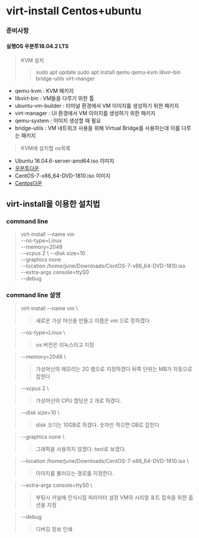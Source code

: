 # virt-install Centos+ubuntu
###  준비사항
#### 실행OS 우분투18.04.2 LTS
> KVM 설치 
>> sudo apt update
>> sudo apt install qemu qemu-kvm libvir-bin bridge-utils virt-manger

* qemu-kvm : KVM 패키지
* libvirt-bin : VM들을 다루기 위한 툴
* ubuntu-vm-builder : 터미널 환경에서 VM 이미지를 생성하기 위한 패키지
* virt-manager : UI 환경에서 VM 이미지를 생성하기 위한 패키지
* qemu-system : 이미지 생성할 때 필요
* bridge-utils : VM 네트워크 사용을 위해 Virtual Bridge를 사용하는데 이를 다루는 패키지

> KVM에 설치할 os목록
* Ubuntu 16.04.6-server-amd64.iso 이미지
* [우분투다운](https://www.ubuntu.com/download/alternative-downloads)
* CentOS-7-x86_64-DVD-1810.iso 이미지
* [Centos다운](http://isoredirect.centos.org/centos/7/isos/x86_64/CentOS-7-x86_64-DVD-1810.iso)

## virt-install을 이용한 설치법 
### command line
> virt-install --name vm \
 --os-type=Linux \
 --memory=2048 \
 --vcpus 2 \ 
 --disk size=10 \
 --graphics none \
 --location /home/june/Downloads/CentOS-7-x86_64-DVD-1810.iso \
 --extra-args console=ttyS0 \
 --debug

### command line 설명
> virt-install --name vm \
>> 새로운 가상 머신을 만들고 이름은 vm 으로 정하겠다

> --os-type=Linux \
>> os 버전은 리눅스라고 지칭

> --memory=2048 \
>> 가상머신의 메모리는 2G 램으로 지정하겠다 뒤쪽 단위는 MB가 자동으로 잡힌다

> --vcpus 2 \
>> 가상머신의 CPU 할당은 2 개로 하겠다.

> --disk size=10 \
>> disk 크기는 10GB로 하겠다. 숫자만 적으면 GB로 잡힌다 

> --graphics none \
>> 그래픽을 사용하지 않겠다. text로 보겠다.

> --location /home/june/Downloads/CentOS-7-x86_64-DVD-1810.iso \
>> 이미지를 불러오는 경로를 지정한다.

> --extra-args console=ttyS0 \
>> 부팅시 커널에 인식시킬 파라미터 설정 VM의 시리얼 포트 접속을 위한 옵션을 지정

> --debug
>> 디버깅 정보 인쇄


